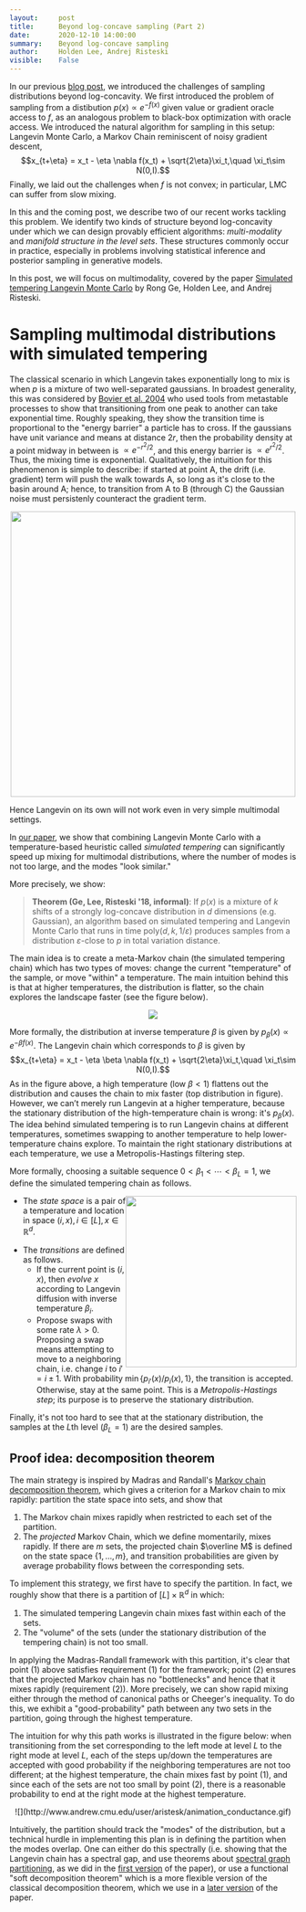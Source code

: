 ```yaml
---
layout:     post
title:      Beyond log-concave sampling (Part 2)
date:       2020-12-10 14:00:00
summary:    Beyond log-concave sampling
author:     Holden Lee, Andrej Risteski
visible:    False
---
```


In our previous [blog post](http://www.offconvex.org/2020/09/19/beyondlogconvavesampling), we introduced the challenges of sampling distributions beyond log-concavity. 
We first introduced the problem of sampling from a distibution $p(x) \propto e^{-f(x)}$ given value or gradient oracle access to $f$, as an analogous problem to black-box optimization with oracle access. We introduced the natural algorithm for sampling in this setup: Langevin Monte Carlo, a Markov Chain reminiscent of noisy gradient descent, $$x_{t+\eta} = x_t - \eta \nabla f(x_t) + \sqrt{2\eta}\xi_t,\quad \xi_t\sim N(0,I).$$
Finally, we laid out the challenges when $f$ is not convex; in particular, LMC can suffer from slow mixing.
  

In this and the coming post, we describe two of our recent works tackling this problem. We identify two kinds of structure beyond log-concavity under which we can design provably efficient algorithms:  *multi-modality* and *manifold structure in the level sets*. These structures commonly occur in practice, especially in problems involving statistical inference and posterior sampling in generative models. 

In this post, we will focus on multimodality, covered by the paper [Simulated tempering Langevin Monte Carlo](https://arxiv.org/abs/1812.00793) by Rong Ge, Holden Lee, and Andrej Risteski. 



# Sampling multimodal distributions with simulated tempering


The classical scenario in which Langevin takes exponentially long to mix is when $p$ is a mixture of two well-separated gaussians. In broadest generality, this was considered by [Bovier et al. 2004](http://www.ems-ph.org/journals/show_abstract.php?issn=1435-9855%20&vol=6&iss=4&rank=1) who used tools from metastable processes to show that transitioning from one peak to another can take exponential time. Roughly speaking, they show the transition time is proportional to the "energy barrier" a particle has to cross. If the gaussians have unit variance and means at distance $2r$, then the probability density at a point midway in between is $\propto e^{-r^2/2}$, and this energy barrier is $\propto e^{r^2/2}$. Thus, the mixing time is exponential. Qualitatively, the intuition for this phenomenon is simple to describe: if started at point A, the drift (i.e. gradient) term will push the walk towards A, so long as it's close to the basin around A; hence, to transition from A to B (through C) the Gaussian noise must persistenly counteract the gradient term.



<center>
<img src="http://www.andrew.cmu.edu/user/aristesk/animation_bovier.gif" width="500">
</center>

Hence Langevin on its own will not work even in very simple multimodal settings. 


In [our paper](https://arxiv.org/abs/1812.00793), we show that combining Langevin Monte Carlo with a temperature-based heuristic called *simulated tempering* can significantly speed up mixing for multimodal distributions, where the number of modes is not too large, and the modes "look similar."

More precisely, we show: 

> **Theorem (Ge, Lee, Risteski '18, informal)**: If $p(x)$ is a mixture of $k$ shifts of a strongly log-concave distribution in $d$ dimensions (e.g. Gaussian), an algorithm based on simulated tempering and Langevin Monte Carlo that runs in time poly($d,k, 1/\varepsilon$) produces samples from a distribution $\varepsilon$-close to $p$ in total variation distance.


The main idea is to create a meta-Markov chain (the simulated tempering chain) which has two types of moves: change the current "temperature" of the sample, or move "within" a temperature. The main intuition behind this is that at higher temperatures, the distribution is flatter, so the chain explores the landscape faster (see the figure below). 

<center> 

![](http://www.andrew.cmu.edu/user/aristesk/animation_tempering.gif)

</center>

More formally, the distribution at inverse temperature $\beta$ is given by $p_\beta(x) \propto e^{-\beta f(x)}$. The Langevin chain which corresponds to $\beta$ is given by
$$x_{t+\eta} = x_t - \eta \beta \nabla f(x_t) + \sqrt{2\eta}\xi_t,\quad \xi_t\sim N(0,I).$$
As in the figure above, a high temperature (low $\beta<1$) flattens out the distribution and causes the chain to mix faster (top distribution in figure). However, we can’t merely run Langevin at a higher temperature, because the stationary distribution of the high-temperature chain is wrong: it's $p_\beta(x)$. The idea behind simulated tempering is to run Langevin chains at different temperatures, sometimes swapping to another temperature to help lower-temperature chains explore. To maintain the right stationary distributions at each temperature, we use a Metropolis-Hastings filtering step.

More formally, choosing a suitable sequence $0< \beta_1< \cdots <\beta_L=1$, we define the simulated tempering chain as follows.

<img style="float: right;" src="http://holdenlee.github.io/pics/stl.png" width="300">

* The *state space* is a pair of a temperature and location in space $(i, x), i \in [L], x \in \mathbb{R}^d$.  
<!--$L$ copies of the state space (in our case $\mathbb R^d$), one copy for each temperature.--> 
* The *transitions* are defined as follows.
	* If the current point is $(i,x)$, then *evolve* $x$ according to Langevin diffusion with inverse temperature $\beta_i$.
    * Propose swaps with some rate $\lambda >0$. Proposing a swap means attempting to move to a neighboring chain, i.e. change $i$ to $i'=i\pm 1$. With probability $\min\{p_{i'}(x)/p_i(x), 1\}$, the transition is accepted. Otherwise, stay at the same point. This is a *Metropolis-Hastings step*; its purpose is to preserve the stationary distribution.

Finally, it's not too hard to see that at the stationary distribution, the samples at the $L$th level ($\beta_L=1$) are the desired samples.



## Proof idea: decomposition theorem

The main strategy is inspired by Madras and Randall's [Markov chain decomposition theorem](https://www.jstor.org/stable/2699896), which gives a criterion for a Markov chain to mix rapidly: partition the state space into sets, and show that 

1. The Markov chain mixes rapidly when restricted to each set of the partition.
2. The *projected* Markov Chain, which we define momentarily, mixes rapidly. If there are $m$ sets, the projected chain $\overline M$ is defined on the state space $\{1,\ldots, m\}$, and transition probabilities are given by average probability flows between the corresponding sets. 

To implement this strategy, we first have to specify the partition. In fact, we roughly show that there is a partition of $[L] \times \mathbb{R}^d$ in which: 

1. The simulated tempering Langevin chain mixes fast within each of the sets. 
2. The "volume" of the sets (under the stationary distribution of the tempering chain) is not too small.
<!-- [HL: alt.] There is no set at high temperature that has much larger volume at low temperature.
 -->

In applying the Madras-Randall framework with this partition, it's clear that point (1) above satisfies requirement (1) for the framework; point (2) ensures that the projected Markov chain has no "bottlenecks" and hence that it mixes rapidly (requirement (2)). More precisely, we can show rapid mixing either through the method of canonical paths or Cheeger's inequality. To do this, we exhibit a "good-probability" path between any two sets in the partition, going through the highest temperature. 

The intuition for why this path works is illustrated in the figure below: when transitioning from the set corresponding to the left mode at level $L$ to the right mode at level $L$, each of the steps up/down the temperatures are accepted with good probability if the neighboring temperatures are not too different; at the highest temperature, the chain mixes fast by point (1), and since each of the sets are not too small by point (2), there is a reasonable probability to end at the right mode at the highest temperature. 

<center>
![](http://www.andrew.cmu.edu/user/aristesk/animation_conductance.gif)
</center>

<!--(rework this picture?) This is a Markov chain with a small state space, so its spectral gap is easy to lower-bound (e.g., with Cheeger's inequality). The one thing we need to check is that there is no "bottleneck," i.e., one set in the partition that has low probability at high temperature and high probability at low temperature. -->

Intuitively, the partition should track the "modes" of the distribution, but a technical hurdle in implementing this plan is in defining the partition when the modes overlap. One can either do this spectrally (i.e. showing that the Langevin chain has a spectral gap, and use theorems about [spectral graph partitioning](https://arxiv.org/abs/1309.3223), as we did in the [first version](https://arxiv.org/abs/1710.02736) of the paper), or use a functional "soft decomposition theorem" which is a more flexible version of the classical decomposition theorem, which we use in a [later version](https://arxiv.org/abs/1812.00793) of the paper.

<!-- ![](http://holdenlee.github.io/pics/proj_chain.png)-->